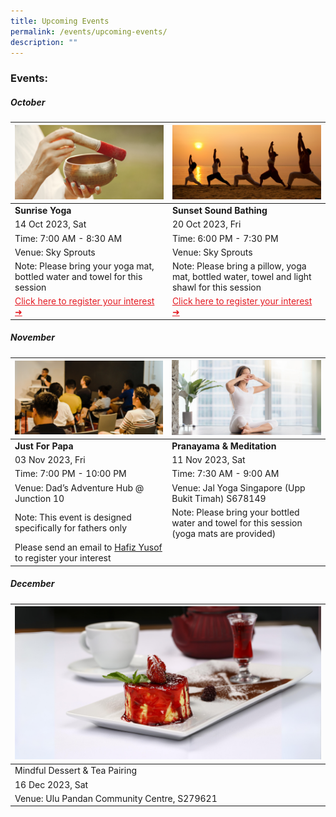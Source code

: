 ```yaml
---
title: Upcoming Events
permalink: /events/upcoming-events/
description: ""
---
```

### Events:


##### **October**

|![](/images/soundbath.png) | ![](/images/sunset%20yoga.png)|  
| -------- | -------- |
| **Sunrise Yoga**  |**Sunset Sound Bathing**| 
| 14 Oct 2023, Sat  |20 Oct 2023, Fri | 
|Time: 7:00 AM - 8:30 AM| Time: 6:00 PM - 7:30 PM |
Venue: Sky Sprouts | Venue: Sky Sprouts | 
Note: Please bring your yoga mat, bottled water and towel for this session | Note: Please bring a pillow, yoga mat, bottled water, towel and light shawl for this session |
<a style="color: #e41b23 !important;" href="https://www.onepa.gov.sg/events/lean-on-me-sunrise-yoga-and-conversations-on-mental-wellbeing-28956670">Click here to register your interest ➜</a> | <a style="color: #e41b23 !important;" href="https://www.onepa.gov.sg/events/lean-on-me-sunset-sound-bathing-24009791">Click here to register your interest ➜</a>  | 


##### **November**

|![](/images/dads-event.png)|![](/images/pranayama-meditation.png)|
| -------- | -------- |
| **Just For Papa** | **Pranayama &amp; Meditation** |
|03 Nov 2023, Fri  | 11 Nov 2023, Sat |
| Time: 7:00 PM - 10:00 PM | Time: 7:30 AM - 9:00 AM |
| Venue: Dad’s Adventure Hub @ Junction 10 | Venue: Jal Yoga Singapore (Upp Bukit Timah) S678149 |
| Note: This event is designed specifically for fathers only | Note: Please bring your bottled water and towel for this session (yoga mats are provided) 
|Please send an email to [Hafiz Yusof](mailto:Hafiz_YUSOF@pa.gov.sg) to register your interest | 



##### **December**

|![](/images/dessert-tea.png)|
| -------- |
| Mindful Dessert &amp; Tea Pairing|
| 16 Dec 2023, Sat |
| Venue: Ulu Pandan Community Centre, S279621|
